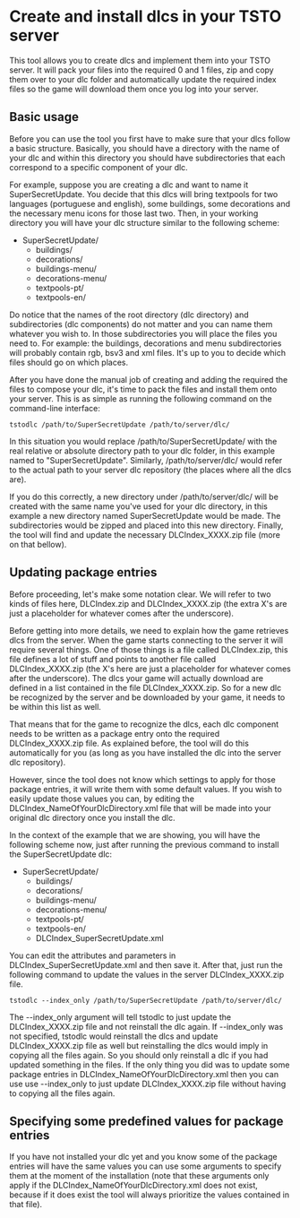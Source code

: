 # Create and install dlcs in your TSTO server

This tool allows you to create dlcs and implement them into your TSTO server.
It will pack your files into the required 0 and 1 files, zip and copy them over
to your dlc folder and automatically update the required index files so the game will
download them once you log into your server.

## Basic usage

Before you can use the tool you first have to make sure that your dlcs follow a basic structure.
Basically, you should have a directory with the name of your dlc and within
this directory you should have subdirectories that each correspond to a specific component of your dlc.

For example, suppose you are creating a dlc and want to name it SuperSecretUpdate. You decide that this dlcs
will bring textpools for two languages (portuguese and english), some buildings, some decorations and the necessary
menu icons for those last two. Then, in your working directory you will have your dlc structure similar to the following scheme:

* SuperSecretUpdate/
  * buildings/
  * decorations/
  * buildings-menu/
  * decorations-menu/
  * textpools-pt/
  * textpools-en/

Do notice that the names of the root directory (dlc directory) and subdirectories (dlc components)
do not matter and you can name them whatever you wish to. In those subdirectories you will place the files
you need to. For example: the buildings, decorations and menu subdirectories will probably contain rgb,
bsv3 and xml files. It's up to you to decide which files should go on which places.

After you have done the manual job of creating and adding the required the files to compose your dlc,
it's time to pack the files and install them onto your server. This is as simple as running the following
command on the command-line interface:

```shell
tstodlc /path/to/SuperSecretUpdate /path/to/server/dlc/
```

In this situation you would replace /path/to/SuperSecretUpdate/ with the real relative or absolute directory path
to your dlc folder, in this example named to "SuperSecretUpdate". Similarly, /path/to/server/dlc/ would refer to
the actual path to your server dlc repository (the places where all the dlcs are).

If you do this correctly, a new directory under /path/to/server/dlc/ will be created with the same name you've used for your dlc
directory, in this example a new directory named SuperSecretUpdate would be made. The subdirectories would be zipped and placed into
this new directory. Finally, the tool will find and update the necessary DLCIndex_XXXX.zip file (more on that bellow).

## Updating package entries

Before proceeding, let's make some notation clear. We will refer to two kinds of files here, DLCIndex.zip and DLCIndex_XXXX.zip
(the extra X's are just a placeholder for whatever comes after the underscore).

Before getting into more details, we need to explain how the game retrieves dlcs from the server. When the game starts connecting to the server
it will require several things. One of those things is a file called DLCIndex.zip, this file defines a lot of stuff and points to another file
called DLCIndex_XXXX.zip (the X's here are just a placeholder for whatever comes after the underscore). The dlcs your game will actually download
are defined in a list contained in the file DLCIndex_XXXX.zip. So for a new dlc be recognized by the server and be downloaded by your game, it
needs to be within this list as well.

That means that for the game to recognize the dlcs, each dlc component needs to be
written as a package entry onto the required DLCIndex_XXXX.zip file.
As explained before, the tool will do this automatically for you
(as long as you have installed the dlc into the server dlc repository).

However, since the tool does not know which settings to apply for those package
entries, it will write them with some default values. If you wish to easily
update those values you can, by editing the DLCIndex_NameOfYourDlcDirectory.xml file that will be made into your
original dlc directory once you install the dlc.

In the context of the example that we are showing, you will have the following scheme now,
just after running the previous command to install the SuperSecretUpdate dlc:

* SuperSecretUpdate/
  * buildings/
  * decorations/
  * buildings-menu/
  * decorations-menu/
  * textpools-pt/
  * textpools-en/
  * DLCIndex_SuperSecretUpdate.xml

You can edit the attributes and parameters in DLCIndex_SuperSecretUpdate.xml and
then save it. After that, just run the following command to update the values in
the server DLCIndex_XXXX.zip file.

```shell
tstodlc --index_only /path/to/SuperSecretUpdate /path/to/server/dlc/
```

The --index_only argument will tell tstodlc to just update the DLCIndex_XXXX.zip
file and not reinstall the dlc again. If --index_only was not specified, tstodlc
would reinstall the dlcs and update DLCIndex_XXXX.zip file as well but
reinstalling the dlcs would imply in copying all the files again. So you should
only reinstall a dlc if you had updated something in the files. If the only
thing you did was to update some package entries in
DLCIndex_NameOfYourDlcDirectory.xml then you can use use --index_only to just
update DLCIndex_XXXX.zip file without having to copying all the files again.

## Specifying some predefined values for package entries

If you have not installed your dlc yet and you know some of the package entries
will have the same values you can use some arguments to specify them at the
moment of the installation (note that these arguments only apply if the
DLCIndex_NameOfYourDlcDirectory.xml does not exist, because if it does exist the
tool will always prioritize the values contained in that file).
